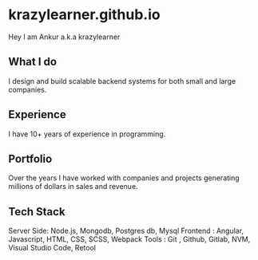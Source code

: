 # krazylearner.github.io

Hey I am Ankur a.k.a krazylearner

What I do
-------------
I design and build scalable backend systems for both small and large companies.

Experience
-------------
I have 10+ years of experience in programming.

Portfolio
-------------
Over the years I have worked with companies and projects generating millions of dollars in sales and revenue.

Tech Stack
-------------

Server Side: Node.js, Mongodb, Postgres db, Mysql
Frontend : Angular, Javascript, HTML, CSS, SCSS, Webpack
Tools : Git , Github, Gitlab, NVM, Visual Studio Code, Retool 







